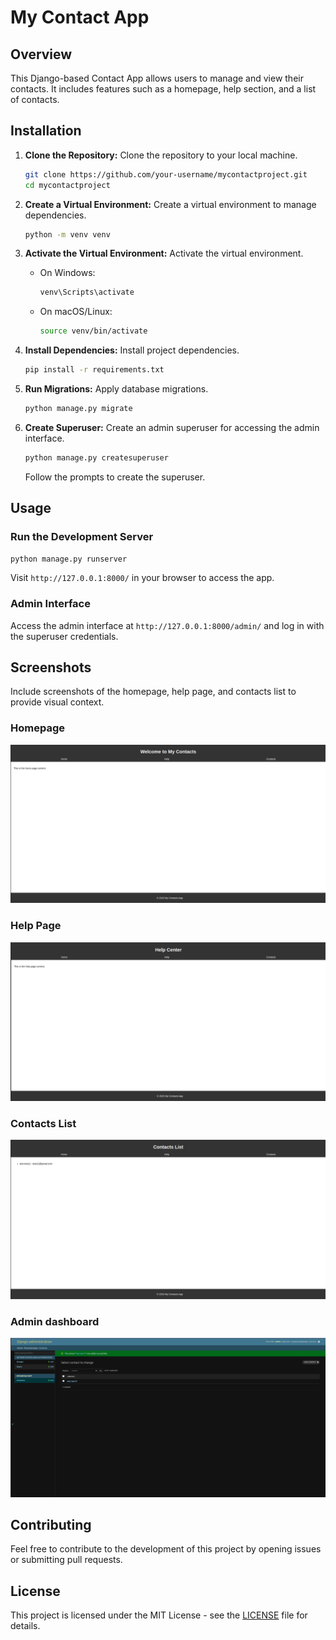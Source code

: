 # My Contact App

## Overview

This Django-based Contact App allows users to manage and view their contacts. It includes features such as a homepage, help section, and a list of contacts.

## Installation

1. **Clone the Repository:**
   Clone the repository to your local machine.

   ```bash
   git clone https://github.com/your-username/mycontactproject.git
   cd mycontactproject
   ```

2. **Create a Virtual Environment:**
   Create a virtual environment to manage dependencies.

   ```bash
   python -m venv venv
   ```

3. **Activate the Virtual Environment:**
   Activate the virtual environment.

   - On Windows:

     ```bash
     venv\Scripts\activate
     ```

   - On macOS/Linux:

     ```bash
     source venv/bin/activate
     ```

4. **Install Dependencies:**
   Install project dependencies.

   ```bash
   pip install -r requirements.txt
   ```

5. **Run Migrations:**
   Apply database migrations.

   ```bash
   python manage.py migrate
   ```

6. **Create Superuser:**
   Create an admin superuser for accessing the admin interface.

   ```bash
   python manage.py createsuperuser
   ```

   Follow the prompts to create the superuser.

## Usage

### Run the Development Server

```bash
python manage.py runserver
```

Visit `http://127.0.0.1:8000/` in your browser to access the app.

### Admin Interface

Access the admin interface at `http://127.0.0.1:8000/admin/` and log in with the superuser credentials.

## Screenshots

Include screenshots of the homepage, help page, and contacts list to provide visual context.

### Homepage

![Homepage](screenshots/home.png)

### Help Page

![Help Page](screenshots/help.png)

### Contacts List

![Contacts List](screenshots/contacts.png)

### Admin dashboard

![Contacts List](screenshots/admin.png)

## Contributing

Feel free to contribute to the development of this project by opening issues or submitting pull requests.

## License

This project is licensed under the MIT License - see the [LICENSE](LICENSE) file for details.
